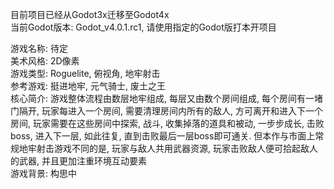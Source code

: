 目前项目已经从Godot3x迁移至Godot4x<br>
当前Godot版本: Godot_v4.0.1.rc1, 请使用指定的Godot版打本开项目

游戏名称: 待定<br>
美术风格: 2D像素<br>
游戏类型: Roguelite, 俯视角, 地牢射击<br>
参考游戏: 挺进地牢, 元气骑士, 废土之王<br>
核心简介: 
游戏整体流程由数层地牢组成, 每层又由数个房间组成, 每个房间有一堵门隔开, 玩家每进入一个房间, 需要清理房间内所有的敌人, 方可离开和进入下一个房间,
玩家需要在这些房间中探索, 战斗, 收集掉落的道具和被动, 一步步成长, 击败boss, 进入下一层, 如此往复, 直到击败最后一层boss即可通关. 
但本作与市面上常规地牢射击游戏不同的是, 玩家与敌人共用武器资源, 玩家击败敌人便可拾起敌人的武器, 并且更加注重环境互动要素
<br>
游戏背景: 构思中<br>